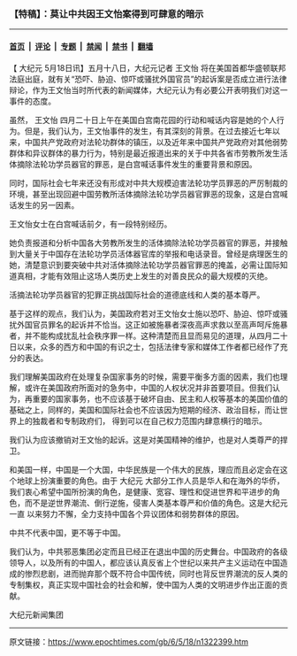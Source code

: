 ### 【特稿】：莫让中共因王文怡案得到可肆意的暗示

---

#### [首页](../../../..?n1322399) &nbsp;|&nbsp; [评论](../../../../../epoch-comment?n1322399) &nbsp;|&nbsp; [专题](../../../../../epoch-special?n1322399) &nbsp;|&nbsp; [禁闻](../../../../../epoch-news?n1322399) &nbsp;|&nbsp; [禁书](../../../../../books?n1322399) &nbsp;|&nbsp; [翻墙](https://github.com/gfw-breaker/nogfw/blob/master/README.md?n1322399)


<div class="post_content" id="artbody" itemprop="articleBody">
 <!-- article content begin -->
 <p>
  【
  <ok href="https://www.epochtimes.com/gb/tag/%E5%A4%A7%E7%BA%AA%E5%85%83.html">
   大纪元
  </ok>
  5月18日讯】五月十八日，大纪元记者
  <ok href="https://www.epochtimes.com/gb/tag/%E7%8E%8B%E6%96%87%E6%80%A1.html">
   王文怡
  </ok>
  将在美国首都华盛顿联邦法庭出庭，就有关“恐吓、胁迫、惊吓或骚扰外国官员”的起诉案是否成立进行法律辩论，作为王文怡当时所代表的新闻媒体，大纪元认为有必要公开表明我们对这一事件的态度。
 </p>
 <p>
  虽然，
  <ok href="https://www.epochtimes.com/gb/tag/%E7%8E%8B%E6%96%87%E6%80%A1.html">
   王文怡
  </ok>
  四月二十日上午在美国白宫南花园的行动和喊话内容是她的个人行为。但是，我们认为，王文怡事件的发生，有其深刻的背景。在过去接近七年以来，中国共产党政府对法轮功群体的镇压，以及近年来中国共产党政府对其他弱势群体和异议群体的暴力行为，特别是最近报道出来的关于中共各省市劳教所发生活体摘除法轮功学员器官的罪恶，是白宫喊话事件发生的重要背景和原因。
 </p>
 <p>
  同时，国际社会七年来还没有形成对中共大规模迫害法轮功学员罪恶的严厉制裁的环境，甚至出现回避中国劳教所活体摘除法轮功学员器官罪恶的现象，这是白宫喊话发生的另一因素。
 </p>
 <p>
  王文怡女士在白宫喊话前夕，有一段特别经历。
 </p>
 <p>
  她负责报道和分析中国各大劳教所发生的活体摘除法轮功学员器官的罪恶，并接触到大量关于中国存在法轮功学员活体器官库的举报和电话录音。曾经是病理医生的她，清楚意识到要突破中共对活体摘除法轮功学员器官罪恶的掩盖，必需让国际知道真相，才能有效阻止这场人类历史上发生的对善良民众的最大规模的灭绝。
 </p>
 <p>
  活摘法轮功学员器官的犯罪正挑战国际社会的道德底线和人类的基本尊严。
 </p>
 <p>
  基于这样的观点，我们认为，美国政府若对王文怡女士施以恐吓、胁迫、惊吓或骚扰外国官员罪名的起诉并不恰当。这正如被施暴者深夜高声求救以至高声呵斥施暴者，并不能构成扰乱社会秩序罪一样。这种清楚而且显而易见的道理，从四月二十日以来，众多的西方和中国的有识之士，包括法律专家和媒体工作者都已经作了充分的表达。
 </p>
 <p>
  我们理解美国政府在处理复杂国家事务的时候，需要平衡多方面的因素，我们也理解，或许在美国政府所面对的急务中，中国的人权状况并非首要项目。但我们认为，再重要的国家事务，也不应该基于破坏自由、民主和人权等基本的美国价值的基础之上，同样的，美国和国际社会也不应该因为短期的经济、政治目标，而让世界上的独裁者和专制政府们， 得到可以在自己权力范围内肆意横行的暗示。
 </p>
 <p>
  我们认为应该撤销对王文怡的起诉。这是对美国精神的维护，也是对人类尊严的捍卫。
 </p>
 <p>
  和美国一样，中国是一个大国，中华民族是一个伟大的民族，理应而且必定会在这个地球上扮演重要的角色。由于
  <ok href="https://www.epochtimes.com/gb/tag/%E5%A4%A7%E7%BA%AA%E5%85%83.html">
   大纪元
  </ok>
  大部分工作人员是华人和在海外的华侨，我们衷心希望中国所扮演的角色，是健康、宽容、理性和促进世界和平进步的角色，而不是逆世界潮流、倒行逆施，侵害人类基本尊严和价值的角色。这是大纪元一直 以来努力不懈，全力支持中国各个异议团体和弱势群体的原因。
 </p>
 <p>
  中共不代表中国，更不等于中国。
 </p>
 <p>
  我们认为，中共邪恶集团必定而且已经正在退出中国的历史舞台。中国政府的各级领导人，以及所有的中国人，都应该认真反省上个世纪以来共产主义运动在中国造成的惨烈悲剧，进而抛弃那个既不符合中国传统，同时也背反世界潮流的反人类的专制集权，真正实现中国社会的社会和解，使中国为人类的文明进步作出正面的贡献。
 </p>
 <p>
  大纪元新闻集团
 </p>
 <!-- article content end -->
 <div id="below_article_ad">
 </div>
</div>


---

原文链接：https://www.epochtimes.com/gb/6/5/18/n1322399.htm